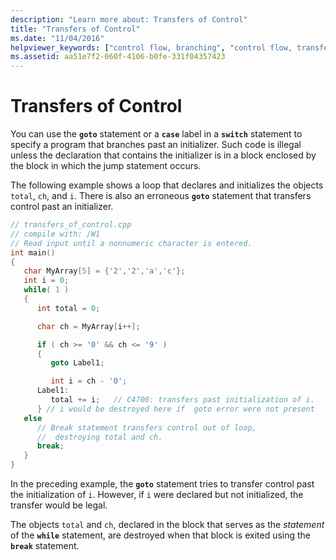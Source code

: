 ```yaml
---
description: "Learn more about: Transfers of Control"
title: "Transfers of Control"
ms.date: "11/04/2016"
helpviewer_keywords: ["control flow, branching", "control flow, transferring control"]
ms.assetid: aa51e7f2-060f-4106-b0fe-331f04357423
---
```

# Transfers of Control

You can use the **`goto`** statement or a **`case`** label in a **`switch`** statement to specify a program that branches past an initializer. Such code is illegal unless the declaration that contains the initializer is in a block enclosed by the block in which the jump statement occurs.

The following example shows a loop that declares and initializes the objects `total`, `ch`, and `i`. There is also an erroneous **`goto`** statement that transfers control past an initializer.

```cpp
// transfers_of_control.cpp
// compile with: /W1
// Read input until a nonnumeric character is entered.
int main()
{
   char MyArray[5] = {'2','2','a','c'};
   int i = 0;
   while( 1 )
   {
      int total = 0;

      char ch = MyArray[i++];

      if ( ch >= '0' && ch <= '9' )
      {
         goto Label1;

         int i = ch - '0';
      Label1:
         total += i;   // C4700: transfers past initialization of i.
      } // i would be destroyed here if  goto error were not present
   else
      // Break statement transfers control out of loop,
      //  destroying total and ch.
      break;
   }
}
```

In the preceding example, the **`goto`** statement tries to transfer control past the initialization of `i`. However, if `i` were declared but not initialized, the transfer would be legal.

The objects `total` and `ch`, declared in the block that serves as the *statement* of the **`while`** statement, are destroyed when that block is exited using the **`break`** statement.
